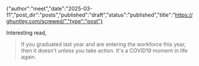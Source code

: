 {"author":"meet","date":"2025-03-11","post_dir":"posts","published":"draft","status":"published","title":"https://ghuntley.com/screwed/","type":"post"}

Interesting read,

> If you graduated last year and are entering the workforce this year, then it doesn't unless you take action. It's a COVID19 moment in life again.